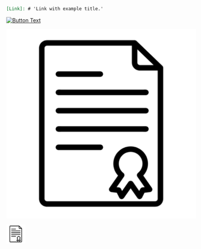 ```markdown
[Link]: # 'Link with example title.'
```
[![Button Text](https://example.com/button-image.png)](https://example.com/button-link)

[![Button Text](./Module-A/img/EasyRSA.png)](https://www.google.com)


<a href="https://www.google.com" style="display: inline-block;">
  <img src="./Module-A/img/EasyRSA.png" alt="Button Text" width="50" height="50">
</a>
